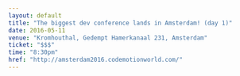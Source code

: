 ```yaml
---
layout: default
title: "The biggest dev conference lands in Amsterdam! (day 1)"
date: 2016-05-11
venue: "Kromhouthal, Gedempt Hamerkanaal 231, Amsterdam"
ticket: "$$$"
time: "8:30pm"
href: "http://amsterdam2016.codemotionworld.com/"
---
```

